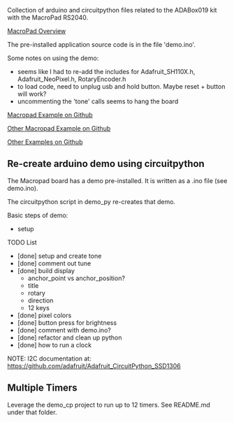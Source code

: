 
Collection of arduino and circuitpython files related to the ADABox019 kit with the MacroPad RS2040.

[MacroPad Overview](https://learn.adafruit.com/adafruit-macropad-rp2040/overview)

The pre-installed application source code is in the file 'demo.ino'.  

Some notes on using the demo:
- seems like I had to re-add the includes for Adafruit_SH110X.h, Adafruit_NeoPixel.h, RotaryEncoder.h
- to load code, need to unplug usb and hold button.  Maybe reset + button will work?
- uncommenting the 'tone' calls seems to hang the board



[Macropad Example on Github](https://github.com/adafruit/Adafruit_Learning_System_Guides/tree/main/Adafruit_MacroPad)

[Other Macropad Example on Github](https://github.com/adafruit/Adafruit_CircuitPython_MacroPad/tree/main/examples)

[Other Examples on Github](https://github.com/adafruit/Adafruit_Learning_System_Guides)


## Re-create arduino demo using circuitpython

The Macropad board has a demo pre-installed.  It is written as a .ino file (see demo.ino).

The circuitpython script in demo_py re-creates that demo.

Basic steps of demo:
- setup 

TODO List
- [done] setup and create tone
- [done] comment out tune
- [done] build display
    - anchor_point vs anchor_position?
    - title
    - rotary
    - direction
    - 12 keys
- [done] pixel colors
- [done] button press for brightness
- [done] comment with demo.ino?
- [done] refactor and clean up python
- [done] how to run a clock

NOTE: I2C documentation at: https://github.com/adafruit/Adafruit_CircuitPython_SSD1306


## Multiple Timers

Leverage the demo_cp project to run up to 12 timers.  See README.md under that folder.
